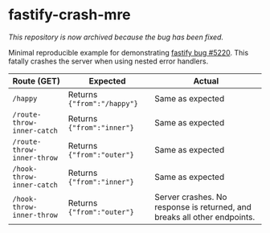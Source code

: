 # fastify-crash-mre

_This repository is now archived because the bug has been fixed._

Minimal reproducible example for demonstrating [fastify bug #5220](https://github.com/fastify/fastify/issues/5220). This fatally crashes the server when using nested error handlers.

| Route (GET)                | Expected                    | Actual                                                                   |
|----------------------------|-----------------------------|--------------------------------------------------------------------------|
| `/happy`                   | Returns `{"from":"/happy"}` | Same as expected                                                         |
| `/route-throw-inner-catch` | Returns `{"from":"inner"}`  | Same as expected                                                         |
| `/route-throw-inner-throw` | Returns  `{"from":"outer"}` | Same as expected                                                         |
| `/hook-throw-inner-catch`  | Returns  `{"from":"inner"}` | Same as expected                                                         |
| `/hook-throw-inner-throw`  | Returns  `{"from":"outer"}` | Server crashes. No response is returned, and breaks all other endpoints. |